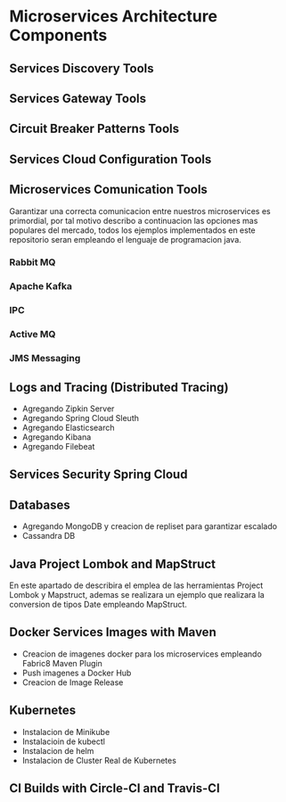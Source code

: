 # Microservices Architecture Components


## Services Discovery Tools

## Services Gateway Tools 


## Circuit Breaker Patterns Tools

## Services Cloud Configuration Tools

## Microservices Comunication Tools
Garantizar una correcta comunicacion entre nuestros microservices es primordial, por tal motivo describo a continuacion las opciones mas populares del mercado, todos los ejemplos implementados en este repositorio seran empleando el lenguaje de programacion java.

### Rabbit MQ

### Apache Kafka

### IPC

### Active MQ

### JMS Messaging


## Logs and Tracing (Distributed Tracing)
* Agregando Zipkin Server
* Agregando Spring Cloud Sleuth
* Agregando Elasticsearch
* Agregando Kibana
* Agregando Filebeat

## Services Security Spring Cloud

## Databases
* Agregando MongoDB y creacion de repliset para garantizar escalado
* Cassandra DB

## Java Project Lombok and MapStruct
En este apartado de describira el emplea de las herramientas Project Lombok y Mapstruct, ademas se realizara un ejemplo que realizara la conversion de tipos Date empleando MapStruct.

## Docker Services Images with Maven
* Creacion de imagenes docker para los microservices empleando Fabric8 Maven Plugin
* Push imagenes a Docker Hub
* Creacion de Image Release

## Kubernetes
* Instalacion de Minikube
* Instalacioin de kubectl
* Instalacion de helm
* Instalacion de Cluster Real de Kubernetes 

## CI Builds with Circle-CI and Travis-CI

